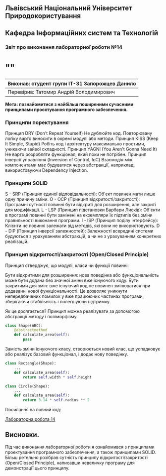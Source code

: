 ## Львівський Національний Університет Природокористування
## Кафедра Інформаційних систем та Технологій


### Звіт про виконання лабораторної роботи №14

# ""


|Виконав: студент групи ІТ-31 Запорожцев Данило|
|----------------------------------------------|
|Перевірив: Татомир Андрій Володимирович|

**Мета: познайомитися з найбільш поширеними сучасними принципами проєктування програмного забезпечення.**

### **Принципи поректування**
Принцип DRY (Don't Repeat Yourself)
Не дублюйте код. Повторювану логіку варто виносити в окремі модулі або методи.
Принцип KISS (Keep It Simple, Stupid)
Робіть код і архітектуру максимально простими, уникаючи зайвої складності.
Принцип YAGNI (You Aren't Gonna Need It)
Не варто розробляти функціонал, який поки не потрібен.
Принцип інверсії управління (Inversion of Control, IoC)
Взаємодія між компонентами має будуватися через абстракції, наприклад, використовуючи Dependency Injection.

### **Принципи SOLID**
S -  SRP  (Принцип єдиної відповідальності): Об'єкт повинен мати лише одну причину зміни.
O -  OCP  (Принцип відкритості/закритості): Програмні сутності повинні бути відкриті для розширення, але закриті для модифікації.
L -  LSP  (Принцип підстановки Барбари Лисків): Об'єкти в програмі повинні бути замінені на екземпляри їх підтипів без зміни правильності виконання програми.
I -  ISP  (Принцип поділу інтерфейсу): Клієнти не повинні залежати від методів, які вони не використовують.
D -  DIP  (Принцип інверсії залежностей): Залежності всередині системи будуються з урахуванням абстракцій, а чи не з урахуванням конкретних реалізацій.

### **Принцип відкритості/закритості (Open/Closed Principle)**
Принцип стверджує, що модулі, класи чи функції повинні:

Бути відкритими для розширення: нова поведінка або функціональність може бути додана без значної зміни вже існуючого коду.
Бути закритими для змін: вже існуючий код не повинен змінюватися при додаванні нової функціональності.
Це дозволяє уникнути непередбачених помилок у вже працюючих частинах програми, зберігаючи стабільність і полегшуючи підтримку.

Як це досягається?
Принцип можна реалізувати за допомогою абстракції методу і поліморфізму.
``` py
class Shape(ABC):
    @abstractmethod
    def calculate_area(self):
        pass
```
Замість зміни існуючого класу, створюється новий клас, що успадковує або реалізує базовий функціонал, і додає нову поведінку.
``` py
class Rectangle(Shape):
    ...
    def calculate_area(self):
        return self.width * self.height
```
``` py
class Circle(Shape):
    ...
    def calculate_area(self):
        return 3.14 * self.radius ** 2
```

Посилання на повний код:

[Лабораторна робота 14](./14.py)

## Висновки. 

 Під час виконання лабораторної роботи я ознайомився з принципами проектування програмного забезпечення, а також принципами SOLID. Більш ретельно розібрав сутність принципу відкритості/закритості (Open/Closed Principle), написавши невеличку програму для демонстрації цього принципу.
